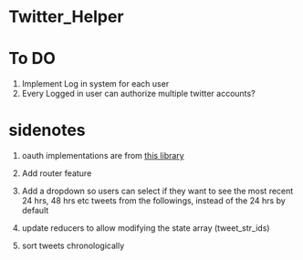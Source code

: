# Twitter_Helper


# To DO

1. Implement Log in system for each user
2. Every Logged in user can authorize multiple twitter accounts?

# sidenotes
 
1. oauth implementations are from [this library](https://github.com/ciaranj/node-oauth/blob/master/lib/oauth.js)

2. Add router feature

3. Add a dropdown so users can select if they want to see the most recent 24 hrs, 48 hrs etc tweets from the followings, instead of the 24 hrs by default

4. update reducers to allow modifying the state array (tweet_str_ids)

5. sort tweets chronologically 